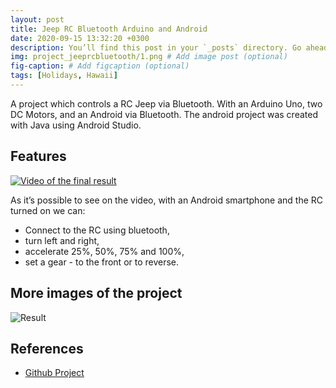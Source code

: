 ```yaml
---
layout: post
title: Jeep RC Bluetooth Arduino and Android
date: 2020-09-15 13:32:20 +0300
description: You’ll find this post in your `_posts` directory. Go ahead and edit it and re-build the site to see your changes. # Add post description (optional)
img: project_jeeprcbluetooth/1.png # Add image post (optional)
fig-caption: # Add figcaption (optional)
tags: [Holidays, Hawaii]
---
```


A project which controls a RC Jeep via Bluetooth. With an Arduino Uno, two DC Motors, and an Android via Bluetooth. The android project was created with Java using Android Studio.

## Features

[![Video of the final result](https://img.youtube.com/vi/57s6BJGj7tE/0.jpg)](https://www.youtube.com/watch?v=57s6BJGj7tE)

As it’s possible to see on the video, with an Android smartphone and the RC turned on we can:
* Connect to the RC using bluetooth,
* turn left and right,
* accelerate 25%, 50%, 75% and 100%,
* set a gear - to the front or to reverse.

## More images of the project

<img src="{{site.baseurl}}/assets/img/project_jeeprcbluetooth/2.png" alt="Result" class="post-images">

## References
* [Github Project](https://github.com/brunocoelho1997/NavalBattleGame)
